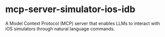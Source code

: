 # mcp-server-simulator-ios-idb
A Model Context Protocol (MCP) server that enables LLMs to interact with iOS simulators through natural language commands.
